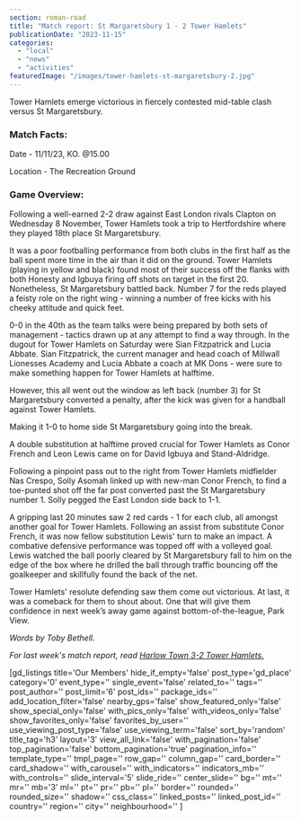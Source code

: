 ```yaml
---
section: roman-road
title: "Match report: St Margaretsbury 1 - 2 Tower Hamlets"
publicationDate: "2023-11-15"
categories: 
  - "local"
  - "news"
  - "activities"
featuredImage: "/images/tower-hamlets-st-margaretsbury-2.jpg"
---
```


Tower Hamlets emerge victorious in fiercely contested mid-table clash versus St Margaretsbury.

### Match Facts:

Date - 11/11/23, KO. @15.00

Location - The Recreation Ground

### Game Overview:

Following a well-earned 2-2 draw against East London rivals Clapton on Wednesday 8 November, Tower Hamlets took a trip to Hertfordshire where they played 18th place St Margaretsbury. 

It was a poor footballing performance from both clubs in the first half as the ball spent more time in the air than it did on the ground. Tower Hamlets (playing in yellow and black) found most of their success off the flanks with both Honesty and Igbuya firing off shots on target in the first 20. Nonetheless, St Margaretsbury battled back. Number 7 for the reds played a feisty role on the right wing - winning a number of free kicks with his cheeky attitude and quick feet.

0-0 in the 40th as the team talks were being prepared by both sets of management - tactics drawn up at any attempt to find a way through. In the dugout for Tower Hamlets on Saturday were Sian Fitzpatrick and Lucia Abbate. Sian Fitzpatrick, the current manager and head coach of Millwall Lionesses Academy and Lucia Abbate a coach at MK Dons - were sure to make something happen for Tower Hamlets at halftime. 

However, this all went out the window as left back (number 3) for St Margaretsbury converted a penalty, after the kick was given for a handball against Tower Hamlets.

Making it 1-0 to home side St Margaretsbury going into the break.

A double substitution at halftime proved crucial for Tower Hamlets as Conor French and Leon Lewis came on for David Igbuya and Stand-Aldridge. 

Following a pinpoint pass out to the right from Tower Hamlets midfielder Nas Crespo, Solly Asomah linked up with new-man Conor French, to find a toe-punted shot off the far post converted past the St Margaretsbury number 1. Solly pegged the East London side back to 1-1.

A gripping last 20 minutes saw 2 red cards - 1 for each club, all amongst another goal for Tower Hamlets. Following an assist from substitute Conor French, it was now fellow substitution Lewis' turn to make an impact. A combative defensive performance was topped off with a volleyed goal. Lewis watched the ball poorly cleared by St Margaretsbury fall to him on the edge of the box where he drilled the ball through traffic bouncing off the goalkeeper and skillfully found the back of the net.

Tower Hamlets' resolute defending saw them come out victorious. At last, it was a comeback for them to shout about. One that will give them confidence in next week’s away game against bottom-of-the-league, Park View. 

_Words by Toby Bethell._

_For last week's match report, read [Harlow Town 3-2 Tower Hamlets.](https://romanroadlondon.com/harlow-town-tower-hamlets-football-match-report/)_

\[gd\_listings title='Our Members' hide\_if\_empty='false' post\_type='gd\_place' category='0' event\_type='' single\_event='false' related\_to='' tags='' post\_author='' post\_limit='6' post\_ids='' package\_ids='' add\_location\_filter='false' nearby\_gps='false' show\_featured\_only='false' show\_special\_only='false' with\_pics\_only='false' with\_videos\_only='false' show\_favorites\_only='false' favorites\_by\_user='' use\_viewing\_post\_type='false' use\_viewing\_term='false' sort\_by='random' title\_tag='h3' layout='3' view\_all\_link='false' with\_pagination='false' top\_pagination='false' bottom\_pagination='true' pagination\_info='' template\_type='' tmpl\_page='' row\_gap='' column\_gap='' card\_border='' card\_shadow='' with\_carousel='' with\_indicators='' indicators\_mb='' with\_controls='' slide\_interval='5' slide\_ride='' center\_slide='' bg='' mt='' mr='' mb='3' ml='' pt='' pr='' pb='' pl='' border='' rounded='' rounded\_size='' shadow='' css\_class='' linked\_posts='' linked\_post\_id='' country='' region='' city='' neighbourhood='' \]

[](https://romanroadlondon.com/harlow-town-tower-hamlets-football-match-report/)
